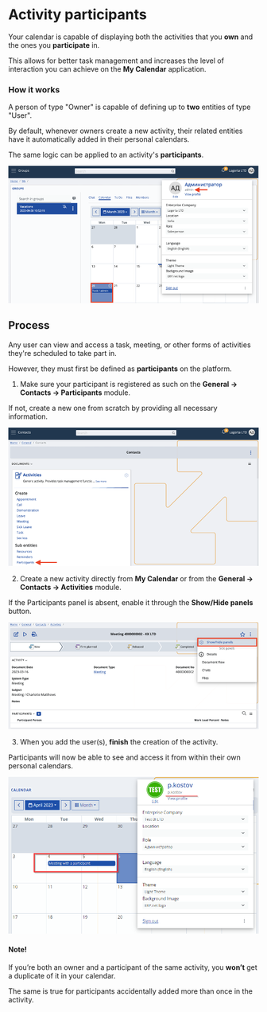 # Activity participants

Your calendar is capable of displaying both the activities that you **own** and the ones you **participate** in.

This allows for better task management and increases the level of interaction you can achieve on the **My Calendar** application.

### How it works

A person of type "Owner" is capable of defining up to **two** entities of type "User". 

By default, whenever owners create a new activity, their related entities have it automatically added in their personal calendars.

The same logic can be applied to an activity's **participants**.

![Pictures](pictures/test_activity.png)

## Process

Any user can view and access a task, meeting, or other forms of activities they're scheduled to take part in.

However, they must first be defined as **participants** on the platform.

1. Make sure your participant is registered as such on the **General -> Contacts -> Participants** module.

If not, create a new one from scratch by providing all necessary information.

![Pictures](pictures/partic_add.png)

2. Create a new activity directly from **My Calendar** or from the **General -> Contacts -> Activities** module.

If the Participants panel is absent, enable it through the **Show/Hide panels** button.

![Pictures](pictures/partic_creat.png)

3. When you add the user(s), **finish** the creation of the activity.

Participants will now be able to see and access it from within their own personal calendars.

![Pictures](pictures/partic_act.png)

#### Note!

If you’re both an owner and a participant of the same activity, you **won’t** get a duplicate of it in your calendar. 

The same is true for participants accidentally added more than once in the activity. 
